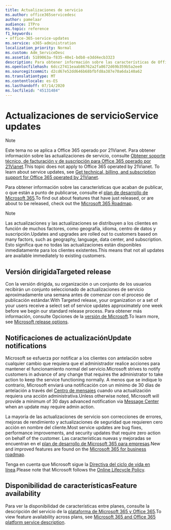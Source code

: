 ```yaml
---
title: Actualizaciones de servicio
ms.author: office365servicedesc
author: pamelaar
audience: ITPro
ms.topic: reference
f1_keywords:
- office-365-service-updates
ms.service: o365-administration
localization_priority: Normal
ms.custom: Adm_ServiceDesc
ms.assetid: 5189063a-f835-40e1-bdb8-e3dd4ecb3323
description: Para obtener información sobre las características de Office 365 que acaban de publicar, o que están a punto de publicarse, consulte el mapa de ruta de Microsoft 365.
ms.openlocfilehash: 6dcc27411eaab86762a2fa8672d69b359b5a2ee0
ms.sourcegitcommit: d2cd67e52dd646b68bfbfd8a387e70a6da140a62
ms.translationtype: MT
ms.contentlocale: es-ES
ms.lasthandoff: 07/14/2020
ms.locfileid: "45131484"
---
```

# <a name="service-updates"></a><span data-ttu-id="81d9c-103">Actualizaciones de servicio</span><span class="sxs-lookup"><span data-stu-id="81d9c-103">Service updates</span></span>

> [!NOTE]
> <span data-ttu-id="81d9c-p101">Este tema no se aplica a Office 365 operado por 21Vianet. Para obtener información sobre las actualizaciones de servicio, consulte [Obtener soporte técnico, de facturación y de suscripción para Office 365 operado por 21Vianet](https://go.microsoft.com/fwlink/?LinkID=733350&amp;clcid=0x409).</span><span class="sxs-lookup"><span data-stu-id="81d9c-p101">This topic does not apply to Office 365 operated by 21Vianet. To learn about service updates, see [Get technical, billing, and subscription support for Office 365 operated by 21Vianet](https://go.microsoft.com/fwlink/?LinkID=733350&amp;clcid=0x409).</span></span> 
  
<span data-ttu-id="81d9c-106">Para obtener información sobre las características que acaban de publicar, o que están a punto de publicarse, consulte el [plan de desarrollo de Microsoft 365](https://go.microsoft.com/fwlink/?LinkId=509914).</span><span class="sxs-lookup"><span data-stu-id="81d9c-106">To find out about features that have just released, or are about to be released, check out the [Microsoft 365 Roadmap](https://go.microsoft.com/fwlink/?LinkId=509914).</span></span>
  
> [!NOTE]
> <span data-ttu-id="81d9c-107">Las actualizaciones y las actualizaciones se distribuyen a los clientes en función de muchos factores, como geografía, idioma, centro de datos y suscripción.</span><span class="sxs-lookup"><span data-stu-id="81d9c-107">Updates and upgrades are rolled out to customers based on many factors, such as geography, language, data center, and subscription.</span></span> <span data-ttu-id="81d9c-108">Esto significa que no todas las actualizaciones están disponibles inmediatamente para los clientes existentes.</span><span class="sxs-lookup"><span data-stu-id="81d9c-108">This means that not all updates are available immediately to existing customers.</span></span> 
  
## <a name="targeted-release"></a><span data-ttu-id="81d9c-109">Versión dirigida</span><span class="sxs-lookup"><span data-stu-id="81d9c-109">Targeted release</span></span>

<span data-ttu-id="81d9c-110">Con la versión dirigida, su organización o un conjunto de los usuarios recibirán un conjunto seleccionado de actualizaciones de servicio aproximadamente una semana antes de comenzar con el proceso de publicación estándar.</span><span class="sxs-lookup"><span data-stu-id="81d9c-110">With Targeted release, your organization or a set of your users receive a select set of service updates approximately one week before we begin our standard release process.</span></span> <span data-ttu-id="81d9c-111">Para obtener más información, consulte Opciones de la [versión de Microsoft](https://docs.microsoft.com/office365/admin/manage/release-options-in-office-365?view=o365-worldwide).</span><span class="sxs-lookup"><span data-stu-id="81d9c-111">To learn more, see [Microsoft release options](https://docs.microsoft.com/office365/admin/manage/release-options-in-office-365?view=o365-worldwide).</span></span> 
  
## <a name="update-notifications"></a><span data-ttu-id="81d9c-112">Notificaciones de actualización</span><span class="sxs-lookup"><span data-stu-id="81d9c-112">Update notifications</span></span>

<span data-ttu-id="81d9c-113">Microsoft se esfuerza por notificar a los clientes con antelación sobre cualquier cambio que requiera que el administrador realice acciones para mantener el funcionamiento normal del servicio.</span><span class="sxs-lookup"><span data-stu-id="81d9c-113">Microsoft strives to notify customers in advance of any change that requires the administrator to take action to keep the service functioning normally.</span></span> <span data-ttu-id="81d9c-114">A menos que se indique lo contrario, Microsoft enviará una notificación con un mínimo de 30 días de antelación a través del [Centro de mensajes](https://docs.microsoft.com/office365/admin/manage/message-center?view=o365-worldwide) cuando una actualización requiera una acción administrativa.</span><span class="sxs-lookup"><span data-stu-id="81d9c-114">Unless otherwise noted, Microsoft will provide a minimum of 30 days advanced notification via [Message Center](https://docs.microsoft.com/office365/admin/manage/message-center?view=o365-worldwide) when an update may require admin action.</span></span> 
  
<span data-ttu-id="81d9c-115">La mayoría de las actualizaciones de servicio son correcciones de errores, mejoras de rendimiento y actualizaciones de seguridad que requieren cero acción en nombre del cliente.</span><span class="sxs-lookup"><span data-stu-id="81d9c-115">Most service updates are bug fixes, performance improvements, and security updates that require zero action on behalf of the customer.</span></span> <span data-ttu-id="81d9c-116">Las características nuevas y mejoradas se encuentran en el [plan de desarrollo de Microsoft 365 para empresas](https://roadmap.office.com/).</span><span class="sxs-lookup"><span data-stu-id="81d9c-116">New and improved features are found on the [Microsoft 365 for business roadmap](https://roadmap.office.com/).</span></span>
  
<span data-ttu-id="81d9c-117">Tenga en cuenta que Microsoft sigue la [Directiva del ciclo de vida en línea](https://support.microsoft.com/lifecycle#gp/osslpolicy).</span><span class="sxs-lookup"><span data-stu-id="81d9c-117">Please note that Microsoft follows the [Online Lifecycle Policy](https://support.microsoft.com/lifecycle#gp/osslpolicy).</span></span>
  
## <a name="feature-availability"></a><span data-ttu-id="81d9c-118">Disponibilidad de características</span><span class="sxs-lookup"><span data-stu-id="81d9c-118">Feature availability</span></span>

<span data-ttu-id="81d9c-119">Para ver la disponibilidad de características entre planes, consulte la descripción del servicio de la [plataforma de Microsoft 365 y Office 365](office-365-platform-service-description.md).</span><span class="sxs-lookup"><span data-stu-id="81d9c-119">To view feature availability across plans, see [Microsoft 365 and Office 365 platform service description](office-365-platform-service-description.md).</span></span>
  

